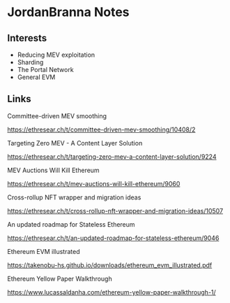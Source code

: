 # JordanBranna Notes

## Interests

- Reducing MEV exploitation
- Sharding
- The Portal Network
- General EVM

## Links

Committee-driven MEV smoothing

https://ethresear.ch/t/committee-driven-mev-smoothing/10408/2

Targeting Zero MEV - A Content Layer Solution

https://ethresear.ch/t/targeting-zero-mev-a-content-layer-solution/9224

MEV Auctions Will Kill Ethereum

https://ethresear.ch/t/mev-auctions-will-kill-ethereum/9060

Cross-rollup NFT wrapper and migration ideas

https://ethresear.ch/t/cross-rollup-nft-wrapper-and-migration-ideas/10507

An updated roadmap for Stateless Ethereum

https://ethresear.ch/t/an-updated-roadmap-for-stateless-ethereum/9046

Ethereum EVM illustrated

https://takenobu-hs.github.io/downloads/ethereum_evm_illustrated.pdf

Ethereum Yellow Paper Walkthrough

https://www.lucassaldanha.com/ethereum-yellow-paper-walkthrough-1/
